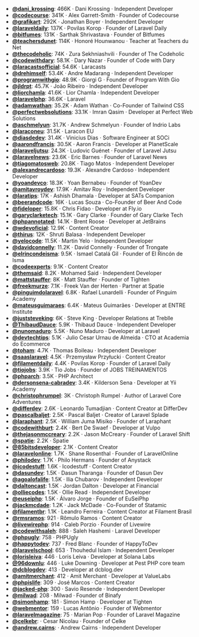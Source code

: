 - **[@dani_krossing](https://www.youtube.com/@dani_krossing)**: 466K ‧ Dani Krossing ‧ Independent Developer
- **[@codecourse](https://www.youtube.com/@codecourse)**: 341K ‧ Alex Garrett-Smith ‧ Founder of Codecourse
- **[@grafikart](https://www.youtube.com/@grafikart)**: 292K ‧ Jonathan Boyer ‧ Independent Developer
- **[@laraveldaily](https://www.youtube.com/@laraveldaily)**: 137K ‧ Povilas Korop ‧ Founder of Laravel Daily
- **[@bitfumes](https://www.youtube.com/@bitfumes)**: 131K ‧ Sarthak Shrivastava ‧ Founder of Bitfumes
- **[@teachersdunet](https://www.youtube.com/@teachersdunet)**: 114K ‧ Honoré Hounwanou ‧ Teacher at Teachers du Net
- **[@thecodeholic](https://www.youtube.com/@thecodeholic)**: 74K ‧ Zura Sekhniashvili ‧ Founder of The Codeholic
- **[@codewithdary](https://www.youtube.com/@codewithdary)**: 58.1K ‧ Dary Nazar ‧ Founder of Code with Dary
- **[@laracastsofficial](https://www.youtube.com/@laracastsofficial)**: 54.6K ‧ Laracasts
- **[@drehimself](https://www.youtube.com/@drehimself)**: 53.4K ‧ Andre Madarang ‧ Independent Developer
- **[@programwithgio](https://www.youtube.com/@programwithgio)**: 48.9K ‧ Giorgi G ‧ Founder of Program With Gio
- **[@jldrpt](https://www.youtube.com/@jldrpt)**: 45.7K ‧ João Ribeiro ‧ Independent Developer
- **[@liorchamla](https://www.youtube.com/@liorchamla)**: 41.6K ‧ Lior Chamla ‧ Independent Developer
- **[@laravelphp](https://www.youtube.com/@laravelphp)**: 36.6K ‧ Laravel
- **[@adamwathan](https://www.youtube.com/@adamwathan)**: 35.2K ‧ Adam Wathan ‧ Co-Founder of Tailwind CSS
- **[@perfectwebsolutions](https://www.youtube.com/@perfectwebsolutions)**: 33.1K ‧ Imran Qasim ‧ Developer at Perfect Web Solutions
- **[@aschmelyun](https://www.youtube.com/@aschmelyun)**: 31.7K ‧ Andrew Schmelyun ‧ Founder of Indrio Labs
- **[@laraconeu](https://www.youtube.com/@laraconeu)**: 31.5K ‧ Laracon EU
- **[@diasdedev](https://www.youtube.com/@diasdedev)**: 31.4K ‧ Vinicius Dias ‧ Software Engineer at SOCi
- **[@aarondfrancis](https://www.youtube.com/@aarondfrancis)**: 30.5K ‧ Aaron Francis ‧ Developer at PlanetScale
- **[@laraveljutsu](https://www.youtube.com/@laraveljutsu)**: 24.3K ‧ Ludovic Guénet ‧ Founder of Laravel Jutsu
- **[@laravelnews](https://www.youtube.com/@laravelnews)**: 23.6K ‧ Eric Barnes ‧ Founder of Laravel News
- **[@tiagomatosweb](https://www.youtube.com/@tiagomatosweb)**: 20.8K ‧ Tiago Matos ‧ Independent Developer
- **[@alexandrecardoso](https://www.youtube.com/@alexandrecardoso)**: 19.3K ‧ Alexandre Cardoso ‧ Independent Developer
- **[@yoandevco](https://www.youtube.com/@yoandevco)**: 18.3K ‧ Yoan Bernabeu ‧ Founder of YoanDev
- **[@amitavroydev](https://www.youtube.com/@amitavroydev)**: 17.9K ‧ Amitav Roy ‧ Independent Developer
- **[@laratips](https://www.youtube.com/@laratips)**: 17K ‧ Ashish Dhamala ‧ Developer at SATs Companion
- **[@beerandcode](https://www.youtube.com/@beerandcode)**: 16K ‧ Lucas Souza ‧ Co-Founder of Beer And Code
- **[@fideloper](https://www.youtube.com/@fideloper)**: 15.8K ‧ Chris Fidao ‧ Developer at Fly.io
- **[@garyclarketech](https://www.youtube.com/@garyclarketech)**: 15.1K ‧ Gary Clarke ‧ Founder of Gary Clarke Tech
- **[@phpannotated](https://www.youtube.com/@phpannotated)**: 14.1K ‧ Brent Roose ‧ Developer at JetBrains
- **[@wdevoficial](https://www.youtube.com/@wdevoficial)**: 12.9K ‧ Content Creator
- **[@thirus](https://www.youtube.com/@thirus)**: 12K ‧ Shruti Balasa ‧ Independent Developer
- **[@yelocode](https://www.youtube.com/@yelocode)**: 11.5K ‧ Martin Yelo ‧ Independent Developer
- **[@davidconnelly](https://www.youtube.com/@davidconnelly)**: 11.2K ‧ David Connelly ‧ Founder of Trongate
- **[@elrincondeisma](https://www.youtube.com/@elrincondeisma)**: 9.5K ‧ Ismael Catalá Gil ‧ Founder of El Rincón de Isma
- **[@codeexperts](https://www.youtube.com/@codeexperts)**: 9.1K ‧ Content Creator
- **[@themsaid](https://www.youtube.com/@themsaid)**: 8.2K ‧ Mohamed Said ‧ Independent Developer
- **[@mattstauffer](https://www.youtube.com/@mattstauffer)**: 8K ‧ Matt Stauffer ‧ Founder of Tighten
- **[@freekmurze](https://www.youtube.com/@freekmurze)**: 7.1K ‧ Freek Van der Herten ‧ Partner at Spatie
- **[@pinguimdolaravel](https://www.youtube.com/@pinguimdolaravel)**: 6.8K ‧ Rafael Lunardelli ‧ Founder of Pinguim Academy
- **[@mateusguimaraes](https://www.youtube.com/@mateusguimaraes)**: 6.4K ‧ Mateus Guimarães ‧ Developer at ENTRE Institute
- **[@juststeveking](https://www.youtube.com/@juststeveking)**: 6K ‧ Steve King ‧ Developer Relations at Treblle
- **[@ThibaudDauce](https://www.youtube.com/@ThibaudDauce)**: 5.9K ‧ Thibaud Dauce ‧ Independent Developer
- **[@nunomaduro](https://www.youtube.com/@nunomaduro)**: 5.5K ‧ Nuno Maduro ‧ Developer at Laravel
- **[@devtechtips](https://www.youtube.com/@devtechtips)**: 5.1K ‧ Julio Cesar Urnau de Almeida ‧ CTO at Academia do Ecommerce
- **[@toham](https://www.youtube.com/@toham)**: 4.7K ‧ Thomas Boileau ‧ Independent Developer
- **[@saaslaravel](https://www.youtube.com/@saaslaravel)**: 4.5K ‧ Przemysław Przyłucki ‧ Content Creator
- **[@filamentdaily](https://www.youtube.com/@filamentdaily)**: 4.4K ‧ Povilas Korop ‧ Founder of Laravel Daily
- **[@tiojobs](https://www.youtube.com/@tiojobs)**: 3.9K ‧ Tio Jobs ‧ Founder of JOBS TREINAMENTOS
- **[@phparch](https://www.youtube.com/@phparch)**: 3.5K ‧ PHP Architect
- **[@dersonsena-cabradev](https://www.youtube.com/@dersonsena-cabradev)**: 3.4K ‧ Kilderson Sena ‧ Developer at Yii Academy
- **[@christophrumpel](https://www.youtube.com/@christophrumpel)**: 3K ‧ Christoph Rumpel ‧ Author of Laravel Core Adventures
- **[@differdev](https://www.youtube.com/@differdev)**: 2.6K ‧ Leonardo Tumadjian ‧ Content Creator at DifferDev
- **[@pascalbaljet](https://www.youtube.com/@pascalbaljet)**: 2.5K ‧ Pascal Baljet ‧ Creator of Laravel Splade
- **[@laraphant](https://www.youtube.com/@laraphant)**: 2.5K ‧ William Juma Misiko ‧ Founder of Laraphant
- **[@codewithburt](https://www.youtube.com/@codewithburt)**: 2.4K ‧ Bert De Swaef ‧ Developer at Vulpo
- **[@thejasonmccreary](https://www.youtube.com/@thejasonmccreary)**: 2.2K ‧ Jason McCreary ‧ Founder of Laravel Shift
- **[@spatie](https://www.youtube.com/@spatie)**: 2.2K ‧ Spatie
- **[@85bitsdeveloper](https://www.youtube.com/@85bitsdeveloper)**: 2.1K ‧ Content Creator
- **[@laravelonline](https://www.youtube.com/@laravelonline)**: 1.7K ‧ Shane Rosenthal ‧ Founder of LaravelOnline
- **[@philodev](https://www.youtube.com/@philodev)**: 1.7K ‧ Philo Hermans ‧ Founder of Anystack
- **[@icodestuff](https://www.youtube.com/@icodestuff)**: 1.6K ‧ Icodestuff ‧ Content Creator
- **[@dasundev](https://www.youtube.com/@dasundev)**: 1.5K ‧ Dasun Tharanga ‧ Founder of Dasun Dev
- **[@agoalofalife](https://www.youtube.com/@agoalofalife)**: 1.5K ‧ Ilia Chubarov ‧ Independent Developer
- **[@daltoncast](https://www.youtube.com/@daltoncast)**: 1.5K ‧ Jordan Dalton ‧ Developer at Financial
- **[@olliecodes](https://www.youtube.com/@olliecodes)**: 1.5K ‧ Ollie Read ‧ Independent Developer
- **[@euseiphp](https://www.youtube.com/@euseiphp)**: 1.5K ‧ Álvaro Jorge ‧ Founder of EuSeiPhp
- **[@jackmcdade](https://www.youtube.com/@jackmcdade)**: 1.2K ‧ Jack McDade ‧ Co-Founder of Statamic
- **[@filamentbr](https://www.youtube.com/@filamentbr)**: 1.1K ‧ Leandro Ferreira ‧ Content Creator at Filament Brasil
- **[@rmsramos](https://www.youtube.com/@rmsramos)**: 921 ‧ Rômulo Ramos ‧ Content Creator
- **[@livewirephp](https://www.youtube.com/@livewirephp)**: 914 ‧ Caleb Porzio ‧ Founder of Livewire
- **[@codewithsaleh](https://www.youtube.com/@codewithsaleh)**: 888 ‧ Saleh Hashemi ‧ Laravel Developer
- **[@phpugly](https://www.youtube.com/@phpugly)**: 758 ‧ PHPUgly
- **[@happytodev](https://www.youtube.com/@happytodev)**: 737 ‧ Fred Blanc ‧ Founder of HappyToDev
- **[@laravelschool](https://www.youtube.com/@laravelschool)**: 653 ‧ Thouhedul Islam ‧ Independent Developer
- **[@lorisleiva](https://www.youtube.com/@lorisleiva)**: 446 ‧ Loris Leiva ‧ Developer at Solana Labs
- **[@96downlu](https://www.youtube.com/@96downlu)**: 446 ‧ Luke Downing ‧ Developer at Pest PHP core team
- **[@dcblogdev](https://www.youtube.com/@dcblogdev)**: 413 ‧ Developer at dcblog.dev
- **[@amitmerchant](https://www.youtube.com/@amitmerchant)**: 412 ‧ Amit Merchant ‧ Developer at ValueLabs
- **[@phpislife](https://www.youtube.com/@phpislife)**: 309 ‧ José Marcos ‧ Content Creator
- **[@jacked-php](https://www.youtube.com/@jacked-php)**: 300 ‧ Savio Resende ‧ Independent Developer
- **[@milwad](https://www.youtube.com/@milwad)**: 208 ‧ Milwad ‧ Founder of Binafy
- **[@simonhamp](https://www.youtube.com/@simonhamp)**: 181 ‧ Simon Hamp ‧ Developer at Tighten
- **[@webmentor](https://www.youtube.com/@webmentor)**: 159 ‧ Lucas Antônio ‧ Founder of Webmentor
- **[@laravelmagazine](https://www.youtube.com/@laravelmagazine)**: 75 ‧ Marian Pop ‧ Founder of Laravel Magazine
- **[@celkebr](https://www.youtube.com/@celkebr)**:  ‧ Cesar Nicolau ‧ Founder of Celke
- **[@andrew.cairns](https://www.youtube.com/@andrew.cairns)**:  ‧ Andrew Cairns ‧ Independent Developer
